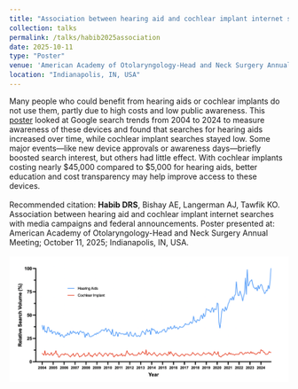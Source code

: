 ```yaml
---	
title: "Association between hearing aid and cochlear implant internet searches with media campaigns and federal announcements"
collection: talks	
permalink: /talks/habib2025association
date: 2025-10-11
type: "Poster"
venue: 'American Academy of Otolaryngology-Head and Neck Surgery Annual Meeting'
location: "Indianapolis, IN, USA"
---	
```

Many people who could benefit from hearing aids or cochlear implants do not use them, partly due to high costs and low public awareness. This [poster](https://danielrshabib.github.io/files/habib2025association-poster.pdf) looked at Google search trends from 2004 to 2024 to measure awareness of these devices and found that searches for hearing aids increased over time, while cochlear implant searches stayed low. Some major events—like new device approvals or awareness days—briefly boosted search interest, but others had little effect. With cochlear implants costing nearly &#36;45,000 compared to &#36;5,000 for hearing aids, better education and cost transparency may help improve access to these devices. 
<br><br>
Recommended citation: **Habib DRS**, Bishay AE, Langerman AJ, Tawfik KO. Association between hearing aid and cochlear implant internet searches with media campaigns and federal announcements. Poster presented at: American Academy of Otolaryngology-Head and Neck Surgery Annual Meeting; October 11, 2025; Indianapolis, IN, USA.
<br><br>
![Line graph of search terms “hearing aids” and “cochlear implant” over 20 years](../images/habib2025association.png)
